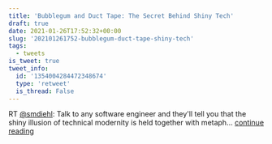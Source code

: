 ```yaml
---
title: 'Bubblegum and Duct Tape: The Secret Behind Shiny Tech'
draft: true
date: 2021-01-26T17:52:32+00:00
slug: '202101261752-bubblegum-duct-tape-shiny-tech'
tags:
  - tweets
is_tweet: true
tweet_info:
  id: '1354004284472348674'
  type: 'retweet'
  is_thread: False
---
```




RT [@smdiehl](https://x.com/smdiehl): Talk to any software engineer and they'll tell you that the shiny illusion of technical modernity is held together with metaph… [continue reading](https://x.com/sytelus/status/1354004284472348674)
